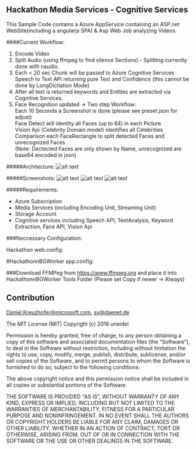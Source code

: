 ## Hackathon Media Services - Cognitive Services 

This Sample Code contains a Azure AppService containing an ASP.net WebSite(including a angularjs SPA) & Asp Web Job analyzing  Videos.


####Current Workflow:
1) Encode Video       
2) Split Audio (using ffmpeg to find silence Sections) - Splitting currently done with naudio.        
3) Each < 20 sec Chunk will be passed to Azure Cognitive Services Speech to Text API returning pure Text and Confidence (this cannot be done by LongDictiation Mode)    
4) After all text is returned keywords and Entities are extracted  via Cognitive Services.       
5) Face Recognition updated -> Two step Workflow:      
		Each 10 Seconds a Screenshot is done (please see preset.json for adjust)            
		Face Detect will identity all Faces (up to 64) in each Picture          
		Vision Api (Celebrity Domain model) identifies all Celebrities        
		Comparison each FaceRectangle to split detected Faces and unrecognized Faces      
		(Note: Dectected Faces are only shown by Name, unrecognized are base64 encoded in json)       



#####Architecture: 
![alt text](https://github.com/uneidel/hackathon/blob/master/Architecture.PNG "Architecture")

#####Screenshots:
![alt text](https://github.com/uneidel/hackathon/blob/master/Editor.PNG "Editor")
![alt text](https://github.com/uneidel/hackathon/blob/master/ProcessVideo1.PNG "Process")
![alt text](https://github.com/uneidel/hackathon/blob/master/FaceVision.PNG "FaceVision")

#####Requirements:
 - Azure Subscription
 - Media Services (including Encoding Unit, Streaming Unit)
 - Storage Account 
 - Cognitive services including Speech API, TextAnalysis, Keyword Extraction, Face API, Vision Api




 ###Neccessary Configuration:
 
 Hackathon web.config: 
 <add key="MediaServicesAccountName"			value=""/>
 <add key="MediaServicesAccountKey"				value=""/>
 <add key="MediaServicesStorageAccountName"		value="" />
 <add key="MediaServicesStorageAccountKey"		value="" />

 #HackathonnBGWorker app.config:
 <add key="languageCode" value="de-de" />
 <add key="ttsSubscriptionKey" value="" />
 <add key="TextAnalysisKey" value="" />
 <add key="EntityLinkingKey" value=""/>


 ###Download FFMPeg from https://www.ffmpeg.org and place it into HackathonnBGWorker Tools Folder (Please set Copy if newer -> Always) 



## Contribution
Daniel.Kreuzhofer@microsoft.com, sv@daenet.de



The MIT License (MIT)
Copyright (c) 2016 uneidel

Permission is hereby granted, free of charge, to any person obtaining a copy of this software and associated documentation files (the "Software"), to deal in the Software without restriction, including without limitation the rights to use, copy, modify, merge, publish, distribute, sublicense, and/or sell copies of the Software, and to permit persons to whom the Software is furnished to do so, subject to the following conditions:

The above copyright notice and this permission notice shall be included in all copies or substantial portions of the Software.

THE SOFTWARE IS PROVIDED "AS IS", WITHOUT WARRANTY OF ANY KIND, EXPRESS OR IMPLIED, INCLUDING BUT NOT LIMITED TO THE WARRANTIES OF MERCHANTABILITY, FITNESS FOR A PARTICULAR PURPOSE AND NONINFRINGEMENT. IN NO EVENT SHALL THE AUTHORS OR COPYRIGHT HOLDERS BE LIABLE FOR ANY CLAIM, DAMAGES OR OTHER LIABILITY, WHETHER IN AN ACTION OF CONTRACT, TORT OR OTHERWISE, ARISING FROM, OUT OF OR IN CONNECTION WITH THE SOFTWARE OR THE USE OR OTHER DEALINGS IN THE SOFTWARE.
